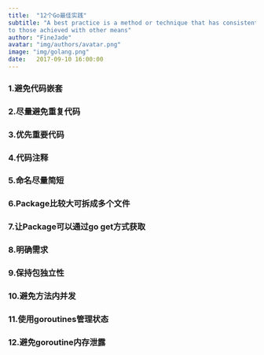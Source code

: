```yaml
---
title:  "12个Go最佳实践"
subtitle: "A best practice is a method or technique that has consistently shown results superior
to those achieved with other means"
author: "FineJade"
avatar: "img/authors/avatar.png"
image: "img/golang.png"
date:   2017-09-10 16:00:00
---
```


### 1.避免代码嵌套

### 2.尽量避免重复代码

### 3.优先重要代码

### 4.代码注释

### 5.命名尽量简短

### 6.Package比较大可拆成多个文件

### 7.让Package可以通过go get方式获取

### 8.明确需求

### 9.保持包独立性

### 10.避免方法内并发

### 11.使用goroutines管理状态

### 12.避免goroutine内存泄露